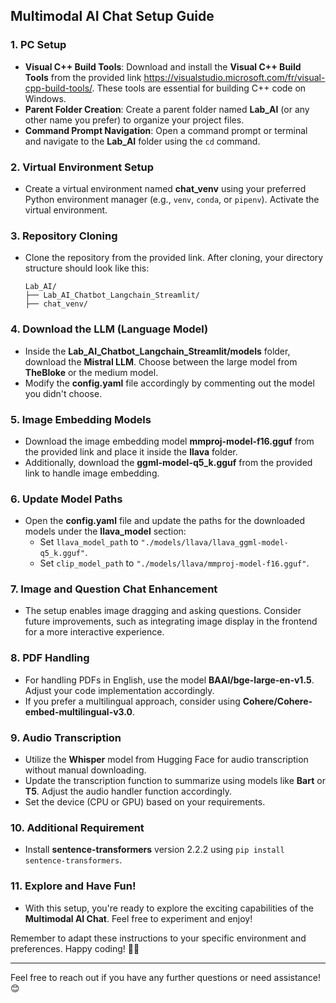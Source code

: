 ## Multimodal AI Chat Setup Guide

### 1. PC Setup
- **Visual C++ Build Tools**: Download and install the **Visual C++ Build Tools** from the provided link https://visualstudio.microsoft.com/fr/visual-cpp-build-tools/. These tools are essential for building C++ code on Windows.
- **Parent Folder Creation**: Create a parent folder named **Lab_AI** (or any other name you prefer) to organize your project files.
- **Command Prompt Navigation**: Open a command prompt or terminal and navigate to the **Lab_AI** folder using the `cd` command.

### 2. Virtual Environment Setup
- Create a virtual environment named **chat_venv** using your preferred Python environment manager (e.g., `venv`, `conda`, or `pipenv`). Activate the virtual environment.

### 3. Repository Cloning
- Clone the repository from the provided link. After cloning, your directory structure should look like this:
    ```
    Lab_AI/
    ├── Lab_AI_Chatbot_Langchain_Streamlit/
    ├── chat_venv/
    ```

### 4. Download the LLM (Language Model)
- Inside the **Lab_AI_Chatbot_Langchain_Streamlit/models** folder, download the **Mistral LLM**. Choose between the large model from **TheBloke** or the medium model.
- Modify the **config.yaml** file accordingly by commenting out the model you didn't choose.

### 5. Image Embedding Models
- Download the image embedding model **mmproj-model-f16.gguf** from the provided link and place it inside the **llava** folder.
- Additionally, download the **ggml-model-q5_k.gguf** from the provided link to handle image embedding.

### 6. Update Model Paths
- Open the **config.yaml** file and update the paths for the downloaded models under the **llava_model** section:
    - Set `llava_model_path` to `"./models/llava/llava_ggml-model-q5_k.gguf"`.
    - Set `clip_model_path` to `"./models/llava/mmproj-model-f16.gguf"`.

### 7. Image and Question Chat Enhancement
- The setup enables image dragging and asking questions. Consider future improvements, such as integrating image display in the frontend for a more interactive experience.

### 8. PDF Handling
- For handling PDFs in English, use the model **BAAI/bge-large-en-v1.5**. Adjust your code implementation accordingly.
- If you prefer a multilingual approach, consider using **Cohere/Cohere-embed-multilingual-v3.0**.

### 9. Audio Transcription
- Utilize the **Whisper** model from Hugging Face for audio transcription without manual downloading.
- Update the transcription function to summarize using models like **Bart** or **T5**. Adjust the audio handler function accordingly.
- Set the device (CPU or GPU) based on your requirements.

### 10. Additional Requirement
- Install **sentence-transformers** version 2.2.2 using `pip install sentence-transformers`.

### 11. Explore and Have Fun!
- With this setup, you're ready to explore the exciting capabilities of the **Multimodal AI Chat**. Feel free to experiment and enjoy!

Remember to adapt these instructions to your specific environment and preferences. Happy coding! 🚀🤖

---

Feel free to reach out if you have any further questions or need assistance! 😊
